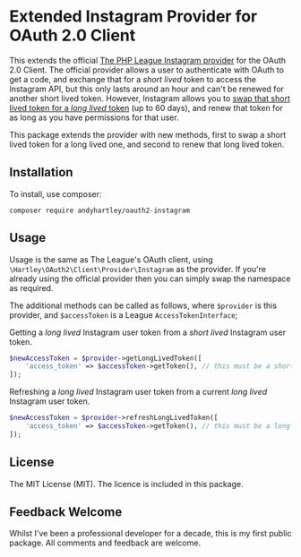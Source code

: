# Extended Instagram Provider for OAuth 2.0 Client
This extends the official [The PHP League Instagram provider](https://github.com/thephpleague/oauth2-instagram) for the OAuth 2.0 Client. The official provider allows a user to authenticate with OAuth to get a code, and exchange that for a _short lived_ token to access the Instagram API, but this only lasts around an hour and can't be renewed for another short lived token. However, Instagram allows you to [swap that short lived token for a _long lived_ token](https://developers.facebook.com/docs/instagram-basic-display-api/guides/long-lived-access-tokens#get-a-long-lived-token) (up to 60 days), and renew that token for as long as you have permissions for that user.

This package extends the provider with new methods, first to swap a short lived token for a long lived one, and second to renew that long lived token.

## Installation

To install, use composer:

```
composer require andyhartley/oauth2-instagram
```

## Usage

Usage is the same as The League's OAuth client, using `\Hartley\OAuth2\Client\Provider\Instagram` as the provider. If you're already using the official provider then you can simply swap the namespace as required.

The additional methods can be called as follows, where `$provider` is this provider, and `$accessToken` is a League `AccessTokenInterface`;

Getting a _long lived_ Instagram user token from a _short lived_ Instagram user token.

```php
$newAccessToken = $provider->getLongLivedToken([
    'access_token' => $accessToken->getToken(), // this must be a short lived token
]);
```

Refreshing a _long lived_ Instagram user token from a current _long lived_ Instagram user token.

```php
$newAccessToken = $provider->refreshLongLivedToken([
    'access_token' => $accessToken->getToken(), // this must be a long lived token that is older than 1 day, and no older than 60 days
]);
```

## License

The MIT License (MIT). The licence is included in this package.

## Feedback Welcome

<p class="callout info">Whilst I've been a professional developer for a decade, this is my first public package. All comments and feedback are welcome.</p>
